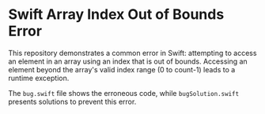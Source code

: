 # Swift Array Index Out of Bounds Error
This repository demonstrates a common error in Swift: attempting to access an element in an array using an index that is out of bounds.  Accessing an element beyond the array's valid index range (0 to count-1) leads to a runtime exception.

The `bug.swift` file shows the erroneous code, while `bugSolution.swift` presents solutions to prevent this error.